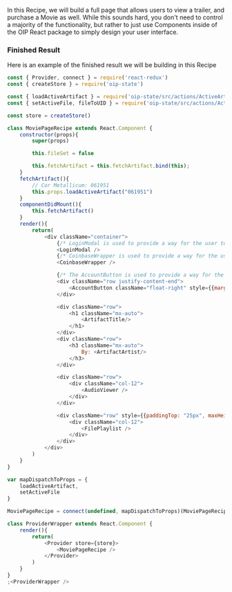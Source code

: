 In this Recipe, we will build a full page that allows users to view a trailer, and purchase a Movie as well. While this sounds hard, you don't need to control a majority of the functionality, but rather to just use Components inside of the OIP React package to simply design your user interface.

### Finished Result
Here is an example of the finished result we will be building in this Recipe

```js
const { Provider, connect } = require('react-redux')
const { createStore } = require('oip-state')

const { loadActiveArtifact } = require('oip-state/src/actions/ActiveArtifact/thunks')
const { setActiveFile, fileToUID } = require('oip-state/src/actions/ActiveArtifactFiles/thunks')

const store = createStore()

class MoviePageRecipe extends React.Component {
	constructor(props){
		super(props)

		this.fileSet = false

		this.fetchArtifact = this.fetchArtifact.bind(this);
	}
	fetchArtifact(){
		// Cor Metallicum: 061951
		this.props.loadActiveArtifact("061951")
	}
	componentDidMount(){
		this.fetchArtifact()
	}
	render(){
		return(
			<div className="container">
				{/* LoginModal is used to provide a way for the user to Login */}
				<LoginModal />
				{/* CoinbaseWrapper is used to provide a way for the user to purchase extra funds from Coinbase */}
				<CoinbaseWrapper />

				{/* The AccountButton is used to provide a way for the User */}
				<div className="row justify-content-end">
					<AccountButton className="float-right" style={{marginRight: "20px"}} />
				</div>

				<div className="row">
					<h1 className="mx-auto">
						<ArtifactTitle/>
					</h1>
				</div>
				<div className="row">
					<h3 className="mx-auto">
						By: <ArtifactArtist/>
					</h3>
				</div>

				<div className="row">
					<div className="col-12">
						<AudioViewer />
					</div>
				</div>

				<div className="row" style={{paddingTop: "25px", maxHeight: "360px"}}>
					<div className="col-12">
						<FilePlaylist />
					</div>
				</div>
			</div>
		)
	}
}

var mapDispatchToProps = {
	loadActiveArtifact,
	setActiveFile
}

MoviePageRecipe = connect(undefined, mapDispatchToProps)(MoviePageRecipe)

class ProviderWrapper extends React.Component {
	render(){
		return(
			<Provider store={store}>
				<MoviePageRecipe />
			</Provider>
		)
	}
}
;<ProviderWrapper />
```